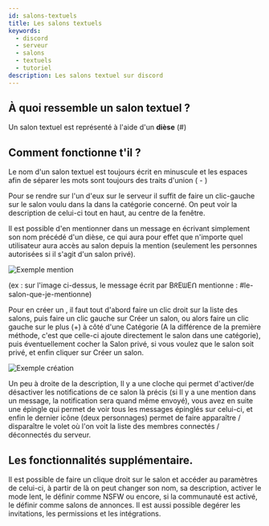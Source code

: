 ```yaml
---
id: salons-textuels
title: Les salons textuels
keywords:
  - discord
  - serveur
  - salons
  - textuels
  - tutoriel
description: Les salons textuel sur discord
---
```

## À quoi ressemble un salon textuel ?

Un salon textuel est représenté à l'aide d'un **dièse** (#)

## Comment fonctionne t'il ?

Le nom d'un salon textuel est toujours écrit en minuscule et les espaces afin de séparer les mots sont toujours des traits d'union ( - )

Pour se rendre sur l'un d'eux sur le serveur il suffit de faire un clic-gauche sur le salon voulu dans la dans la catégorie concerné. On peut voir la description de celui-ci tout en haut, au centre de la fenêtre.

Il est possible d'en mentionner  dans un message en écrivant simplement son nom précédé d'un dièse, ce qui aura pour effet que n'importe quel utilisateur aura accès au salon depuis la mention (seulement les personnes autorisées si il s'agit d'un salon privé). 

![Exemple mention](https://i.discord.fr/alO.png)

(ex : sur l'image ci-dessus, le message écrit par BᖇEᗯEᑎ mentionne : #le-salon-que-je-mentionne)


Pour en créer un , il faut tout d'abord faire un clic droit sur la liste des salons, puis faire un clic gauche sur Créer un salon, ou alors faire un clic gauche sur le plus (+) à côté d'une Catégorie (A la différence de la première méthode, c'est que celle-ci ajoute directement le salon dans une catégorie), puis éventuellement cocher la Salon privé, si vous voulez que le salon soit privé, et enfin cliquer sur Créer un salon.

![Exemple création](https://i.discord.fr/De7.png)

Un peu à droite de la description, Il y a une cloche qui permet d'activer/de désactiver les notifications de ce salon là précis (si Il y a une mention dans un message, la notification sera quand même envoyé), vous avez en suite une épingle qui permet de voir tous les messages épinglés sur celui-ci, et enfin le dernier icône (deux personnages) permet de faire apparaître / disparaître le volet où l'on voit la liste des membres connectés / déconnectés du serveur.

## Les fonctionnalités supplémentaire.

Il est possible de faire un clique droit sur le salon et accéder au paramètres de celui-ci, à partir de là on peut changer son nom, sa description, activer le mode lent, le définir comme NSFW ou encore, si la communauté est activé, le définir comme salons de annonces. Il est aussi possible degérer les invitations, les permissions et les intégrations.
